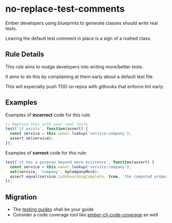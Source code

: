 # no-replace-test-comments

Ember developers using blueprints to generate classes should write real tests.

Leaving the default test comment in place is a sign of a rushed class.

## Rule Details

This rule aims to nudge developers into writing more/better tests.

It aims to do this by complaining at them early about a default test file.

This will especially push TDD on repos with githooks that enforce lint early.

## Examples

Examples of **incorrect** code for this rule:

```js
// Replace this with your real tests.
test('it exists', function(assert) {
  const service = this.owner.lookup('service:company');
  assert.ok(service);
});
```

Examples of **correct** code for this rule:

```js
test('it has a purpose beyond mere existence', function(assert) {
  const service = this.owner.lookup('service:company');
  set(service, 'company', myCompanyMock);
  assert.equal(service.isOnboardingComplete, true, 'the computed property works as expected');
});
```

## Migration

- The [testing guides](https://guides.emberjs.com/release/testing/testing-components/) shall be your guide
- Consider a code coverage tool like [ember-cli-code-coverage](https://github.com/kategengler/ember-cli-code-coverage) as well
